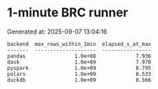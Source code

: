 # 1-minute BRC runner

Generated at: 2025-09-07 13:04:16

```text
backend  max_rows_within_1min  elapsed_s_at_max
-------  --------------------  ----------------
pandas                1.0e+08             7.936
dask                  1.0e+09             7.970
pyspark               1.0e+09             8.795
polars                1.0e+09             8.533
duckdb                1.0e+09             8.566
```
